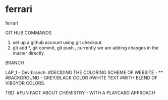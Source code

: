 # ferrari
ferrari



GIT HUB COMMANDS
1. set up a github account using git checkout.
2. git add *, git commit, git push , currently we are adding changes in the master directly.



BRANCH

LAP_1 - Dev branch.
  #DECIDING THE COLORING SCHEME OF WEBSITE - **
  #BACKGROUND - GREY/BLACK COLOR
  #WHITE TEXT
  #WITH BLEND OF VIBGYOR COLORS.


TBD:
 #FUN FACT ABOUT CHEMISTRY - WITH A PLAYCARD APPROACH
